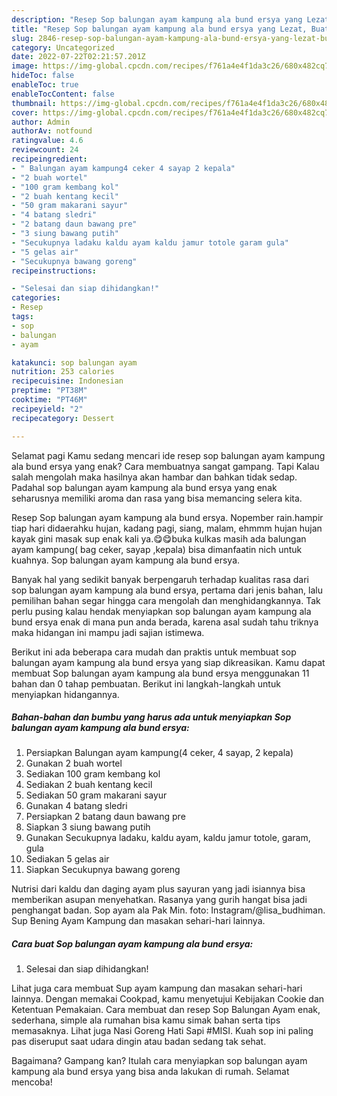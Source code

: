 ```yaml
---
description: "Resep Sop balungan ayam kampung ala bund ersya yang Lezat, Buat Buka Puasa Sempurna"
title: "Resep Sop balungan ayam kampung ala bund ersya yang Lezat, Buat Buka Puasa Sempurna"
slug: 2846-resep-sop-balungan-ayam-kampung-ala-bund-ersya-yang-lezat-buat-buka-puasa-sempurna
category: Uncategorized
date: 2022-07-22T02:21:57.201Z
image: https://img-global.cpcdn.com/recipes/f761a4e4f1da3c26/680x482cq70/sop-balungan-ayam-kampung-ala-bund-ersya-foto-resep-utama.jpg
hideToc: false
enableToc: true
enableTocContent: false
thumbnail: https://img-global.cpcdn.com/recipes/f761a4e4f1da3c26/680x482cq70/sop-balungan-ayam-kampung-ala-bund-ersya-foto-resep-utama.jpg
cover: https://img-global.cpcdn.com/recipes/f761a4e4f1da3c26/680x482cq70/sop-balungan-ayam-kampung-ala-bund-ersya-foto-resep-utama.jpg
author: Admin
authorAv: notfound
ratingvalue: 4.6
reviewcount: 24
recipeingredient:
- " Balungan ayam kampung4 ceker 4 sayap 2 kepala"
- "2 buah wortel"
- "100 gram kembang kol"
- "2 buah kentang kecil"
- "50 gram makarani sayur"
- "4 batang sledri"
- "2 batang daun bawang pre"
- "3 siung bawang putih"
- "Secukupnya ladaku kaldu ayam kaldu jamur totole garam gula"
- "5 gelas air"
- "Secukupnya bawang goreng"
recipeinstructions:

- "Selesai dan siap dihidangkan!"
categories:
- Resep
tags:
- sop
- balungan
- ayam

katakunci: sop balungan ayam 
nutrition: 253 calories
recipecuisine: Indonesian
preptime: "PT38M"
cooktime: "PT46M"
recipeyield: "2"
recipecategory: Dessert

---
```



Selamat pagi Kamu sedang mencari ide resep sop balungan ayam kampung ala bund ersya yang enak? Cara membuatnya sangat gampang. Tapi Kalau salah mengolah maka hasilnya akan hambar dan bahkan tidak sedap. Padahal sop balungan ayam kampung ala bund ersya yang enak seharusnya memiliki aroma dan rasa yang bisa memancing selera kita.


Resep Sop balungan ayam kampung ala bund ersya. Nopember rain.hampir tiap hari didaerahku hujan, kadang pagi, siang, malam, ehmmm hujan hujan kayak gini masak sup enak kali ya.😋😋buka kulkas masih ada balungan ayam kampung( bag ceker, sayap ,kepala) bisa dimanfaatin nich untuk kuahnya. Sop balungan ayam kampung ala bund ersya.

Banyak hal yang sedikit banyak berpengaruh terhadap kualitas rasa dari sop balungan ayam kampung ala bund ersya, pertama dari jenis bahan, lalu pemilihan bahan segar hingga cara mengolah dan menghidangkannya. Tak perlu pusing kalau hendak menyiapkan sop balungan ayam kampung ala bund ersya enak di mana pun anda berada, karena asal sudah tahu triknya maka hidangan ini mampu jadi sajian istimewa.


Berikut ini ada beberapa cara mudah dan praktis untuk membuat sop balungan ayam kampung ala bund ersya yang siap dikreasikan. Kamu dapat membuat Sop balungan ayam kampung ala bund ersya menggunakan 11 bahan dan 0 tahap pembuatan. Berikut ini langkah-langkah untuk menyiapkan hidangannya.

<!--inarticleads1-->

##### Bahan-bahan dan bumbu yang harus ada untuk menyiapkan Sop balungan ayam kampung ala bund ersya:

1. Persiapkan  Balungan ayam kampung(4 ceker, 4 sayap, 2 kepala)
1. Gunakan 2 buah wortel
1. Sediakan 100 gram kembang kol
1. Sediakan 2 buah kentang kecil
1. Sediakan 50 gram makarani sayur
1. Gunakan 4 batang sledri
1. Persiapkan 2 batang daun bawang pre
1. Siapkan 3 siung bawang putih
1. Gunakan Secukupnya ladaku, kaldu ayam, kaldu jamur totole, garam, gula
1. Sediakan 5 gelas air
1. Siapkan Secukupnya bawang goreng


Nutrisi dari kaldu dan daging ayam plus sayuran yang jadi isiannya bisa memberikan asupan menyehatkan. Rasanya yang gurih hangat bisa jadi penghangat badan. Sop ayam ala Pak Min. foto: Instagram/@lisa_budhiman. Sup Bening Ayam Kampung dan masakan sehari-hari lainnya. 

<!--inarticleads2-->

##### Cara buat Sop balungan ayam kampung ala bund ersya:


1. Selesai dan siap dihidangkan!

Lihat juga cara membuat Sup ayam kampung dan masakan sehari-hari lainnya. Dengan memakai Cookpad, kamu menyetujui Kebijakan Cookie dan Ketentuan Pemakaian. Cara membuat dan resep Sop Balungan Ayam enak, sederhana, simple ala rumahan bisa kamu simak bahan serta tips memasaknya. Lihat juga Nasi Goreng Hati Sapi #MISI. Kuah sop ini paling pas diseruput saat udara dingin atau badan sedang tak sehat. 

Bagaimana? Gampang kan? Itulah cara menyiapkan sop balungan ayam kampung ala bund ersya yang bisa anda lakukan di rumah. Selamat mencoba!
